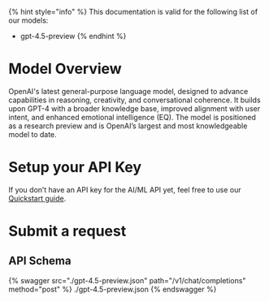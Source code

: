 [#references:start]: <> ({ "template": "openapi" })
{% hint style="info" %}
This documentation is valid for the following list of our models:
* gpt-4.5-preview
{% endhint %}

# Model Overview
OpenAI&#x27;s latest general-purpose language model, designed to advance capabilities in reasoning, creativity, and conversational coherence. It builds upon GPT-4 with a broader knowledge base, improved alignment with user intent, and enhanced emotional intelligence (EQ). The model is positioned as a research preview and is OpenAI’s largest and most knowledgeable model to date.

# Setup your API Key
If you don’t have an API key for the AI/ML API yet, feel free to use our [Quickstart guide](https://docs.aimlapi.com/quickstart/setting-up).

# Submit a request
## API Schema
{% swagger src="./gpt-4.5-preview.json" path="/v1/chat/completions" method="post" %}
./gpt-4.5-preview.json
{% endswagger %}


[#references:end]: <> ({})